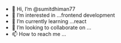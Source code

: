 - 👋 Hi, I’m @sumitdhiman77
- 👀 I’m interested in ...frontend development
- 🌱 I’m currently learning ...react
- 💞️ I’m looking to collaborate on ...
- 📫 How to reach me ...

<!---
sumitdhiman77/sumitdhiman77 is a ✨ special ✨ repository because its `README.md` (this file) appears on your GitHub profile.
You can click the Preview link to take a look at your changes.
--->
